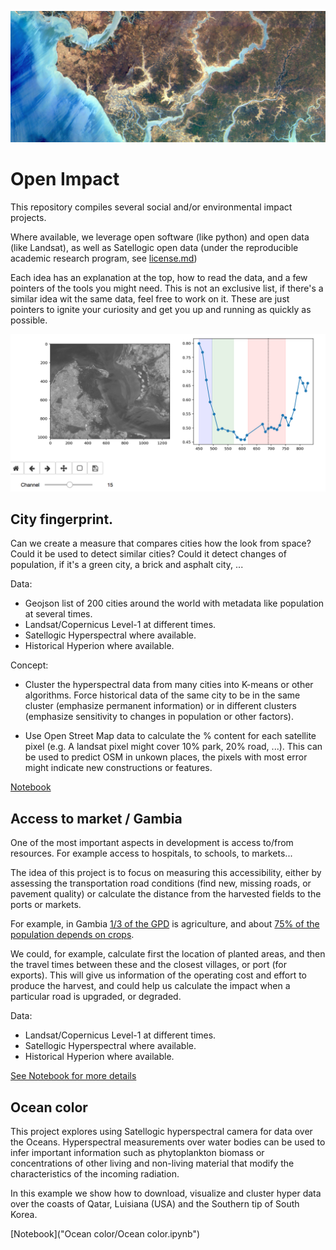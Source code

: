 ![](Gambia.png)
# Open Impact

This repository compiles several social and/or environmental impact projects.

Where available, we leverage open software (like python) and open data (like Landsat), as well as Satellogic open data (under the reproducible academic research program, see [license.md](license.md))


Each idea has an explanation at the top, how to read the data, and a few pointers of the tools you might need. This is not an exclusive list, if there's a similar idea wit the same data, feel free to work on it. These are just pointers to ignite your curiosity and get you up and running as quickly as possible.

![](hyper.png)


## City fingerprint.

Can we create a measure that compares cities how the look from space? Could it be used to detect similar cities? Could it detect changes of population, if it's a green city, a brick and asphalt city, ...

Data:
- Geojson list of 200 cities around the world with metadata like population at several times.
- Landsat/Copernicus Level-1 at different times.
- Satellogic Hyperspectral where available.
- Historical Hyperion where available.

Concept:

- Cluster the hyperspectral data from many cities into K-means or other algorithms. Force historical data of the same city to be in the same cluster (emphasize permanent information) or in different clusters (emphasize sensitivity to changes in population or other factors).

- Use Open Street Map data to calculate the % content for each satellite pixel (e.g. A landsat pixel might cover 10% park, 20% road, ...). This can be used to predict OSM in unkown places, the pixels with most error might indicate new constructions or features.

[Notebook](#)



## Access to market / Gambia

One of the most important aspects in development is access to/from resources. For example access to  hospitals, to schools, to markets...

The idea of this project is to focus on measuring this accessibility, either by assessing the transportation road conditions (find new, missing roads, or pavement quality) or calculate the distance from the harvested fields to the ports or markets.

For example, in Gambia [1/3 of the GPD](https://en.wikipedia.org/wiki/Economy_of_the_Gambia) is agriculture, and about [75% of the population depends on crops](https://rainforests.mongabay.com/deforestation/archive/Gambia.htm).

We could, for example, calculate first the location of planted areas, and then the travel times between these and the closest villages, or port (for exports). This will give us information of the operating cost and effort to produce the harvest, and could help us calculate the impact when a particular road is upgraded, or degraded.

Data:
- Landsat/Copernicus Level-1 at different times.
- Satellogic Hyperspectral where available.
- Historical Hyperion where available.

[See Notebook for more details](gambia/Gambia.ipynb)


## Ocean color

This project explores using Satellogic hyperspectral camera for data over the Oceans. Hyperspectral measurements over water bodies can be used to infer important information such as phytoplankton biomass or concentrations of other living and non-living material that modify the characteristics of the incoming radiation.

In this example we show how to download, visualize and cluster hyper data over the coasts of Qatar, Luisiana (USA) and the Southern tip of South Korea.

[Notebook]("Ocean color/Ocean color.ipynb")
